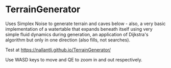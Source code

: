 ﻿# TerrainGenerator

Uses Simplex Noise to generate terrain and caves below - also, a very basic implementation of a watertable that expands beneath itself using very simple fluid dynamics during generation, an application of Dijkstra's algorithm but only in one direction (also fills, not searches).

Test at <https://nallantli.github.io/TerrainGenerator/>

Use WASD keys to move and QE to zoom in and out respectively.
